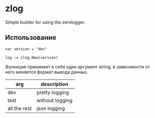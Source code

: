 # zlog

Simple builder for using the zerologger.

## Использование

```golang
var version = "dev"

log := zlog.New(version)
```

Функиция принимает в себя один аргумент string, в зависимости от него меняется формат вывода данных.

| arg          | description     |
|--------------|-----------------|
| dev          | pretty logging  |
| test         | without logging |
| all the rest | json logging    |

